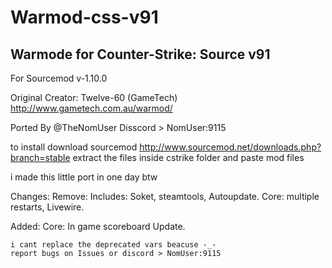 # Warmod-css-v91

## Warmode for Counter-Strike: Source v91 

 For Sourcemod v-1.10.0

 Original Creator: Twelve-60 (GameTech)
 http://www.gametech.com.au/warmod/

 Ported By @TheNomUser  Disscord > NomUser:9115

to install download sourcemod
http://www.sourcemod.net/downloads.php?branch=stable
extract the files inside cstrike folder and paste mod files

i made this little port in one day btw

Changes:
Remove:
  Includes: Soket, steamtools, Autoupdate.
 	Core: multiple restarts, Livewire.

Added:
 	Core: In game scoreboard Update.
  
 	i cant replace the deprecated vars beacuse -_-
 	report bugs on Issues or discord > NomUser:9115
 		


